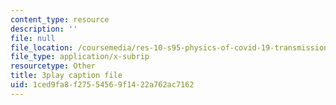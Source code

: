 ```yaml
---
content_type: resource
description: ''
file: null
file_location: /coursemedia/res-10-s95-physics-of-covid-19-transmission-fall-2020/1ced9fa8f27554569f1422a762ac7162_peZLMv1Qk8A.vtt
file_type: application/x-subrip
resourcetype: Other
title: 3play caption file
uid: 1ced9fa8-f275-5456-9f14-22a762ac7162
---
```

